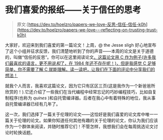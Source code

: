 # 我们喜爱的报纸——关于信任的思考

> 原文:[https://dev.to/hoelzro/papers-we-love-反思-信任-信任-k0h](https://dev.to/hoelzro/papers-we-love---reflecting-on-trusting-trust-k0h)

大家好，欢迎来到我们喜爱的第一篇论文！上周，@ the Jesse sligh 好心地宣布了这个小组并征求反馈，我们清楚地听到了你的声音——本周的论文是关于道德的，叫做“信任的反思”。你可以在这里阅读论文[。这篇论文用 C 作为例子(许多我们最喜欢的语言，更不用说*和*了，在 1984 年还不存在呢！)，但是我感觉 C 足够简单，你不需要了解 C 就能理解。读一读吧，让我们在下面的评论中分享我们的想法！](https://www.archive.ece.cmu.edu/~ganger/712.fall02/papers/p761-thompson.pdf)

就我个人而言，我喜欢这篇论文，因为它只有区区三页(这是我作为一个新爸爸所欣赏的！).它还介绍了一些我们在当代编程中经常忘记的巧妙编程技巧，比如自复制程序(也称为 *quines* )和自托管编译器。后者在我心中有着特殊的地位，我从事自托管编译器已经有几年了。

这一次，我们选择了一篇关于伦理的论文——这恰好是我们喜爱的论文库中唯一一篇关于伦理的论文。如果你知道任何其他有趣的关于伦理的论文，你认为我们应该作为一个群体来阅读，并随时推荐它们！不管怎样，我想我们会在每周挑选论文讨论时轮换话题。